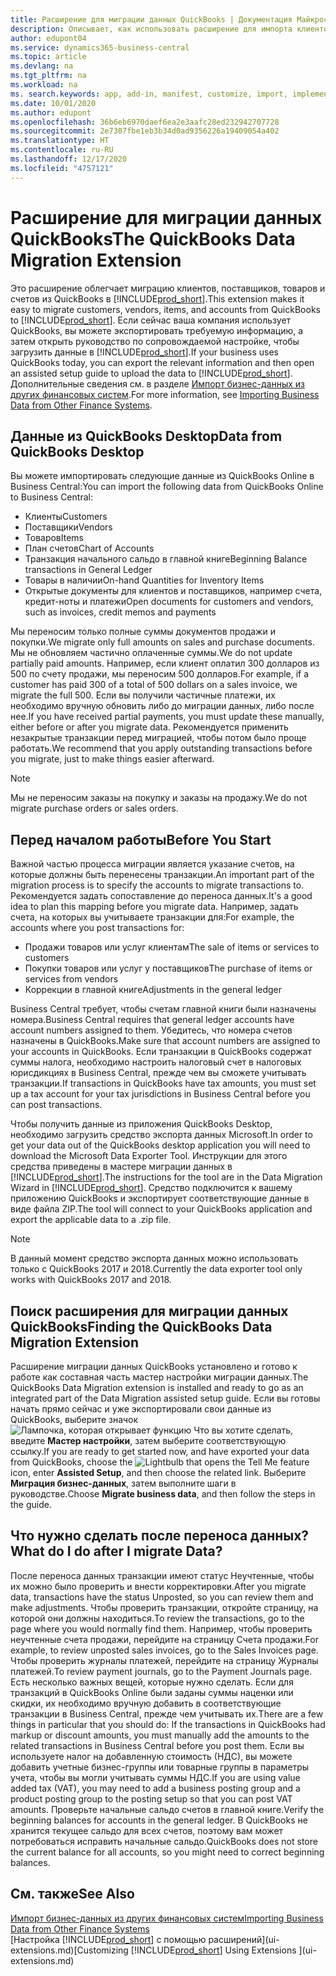 ```yaml
---
title: Расширение для миграции данных QuickBooks | Документация Майкрософт
description: Описывает, как использовать расширение для импорта клиентов, поставщиков, товаров и счетов из QuickBooks Desktop в Business Central.
author: edupont04
ms.service: dynamics365-business-central
ms.topic: article
ms.devlang: na
ms.tgt_pltfrm: na
ms.workload: na
ms. search.keywords: app, add-in, manifest, customize, import, implement
ms.date: 10/01/2020
ms.author: edupont
ms.openlocfilehash: 36b6eb6970daef6ea2e3aafc28ed232942707728
ms.sourcegitcommit: 2e7307fbe1eb3b34d0ad9356226a19409054a402
ms.translationtype: HT
ms.contentlocale: ru-RU
ms.lasthandoff: 12/17/2020
ms.locfileid: "4757121"
---
```

# <a name="the-quickbooks-data-migration-extension"></a><span data-ttu-id="e826f-103">Расширение для миграции данных QuickBooks</span><span class="sxs-lookup"><span data-stu-id="e826f-103">The QuickBooks Data Migration Extension</span></span>

<span data-ttu-id="e826f-104">Это расширение облегчает миграцию клиентов, поставщиков, товаров и счетов из QuickBooks в [!INCLUDE[prod_short](includes/prod_short.md)].</span><span class="sxs-lookup"><span data-stu-id="e826f-104">This extension makes it easy to migrate customers, vendors, items, and accounts from QuickBooks to [!INCLUDE[prod_short](includes/prod_short.md)].</span></span> <span data-ttu-id="e826f-105">Если сейчас ваша компания использует QuickBooks, вы можете экспортировать требуемую информацию, а затем открыть руководство по сопровождаемой настройке, чтобы загрузить данные в [!INCLUDE[prod_short](includes/prod_short.md)].</span><span class="sxs-lookup"><span data-stu-id="e826f-105">If your business uses QuickBooks today, you can export the relevant information and then open an assisted setup guide to upload the data to [!INCLUDE[prod_short](includes/prod_short.md)].</span></span>  
<span data-ttu-id="e826f-106">Дополнительные сведения см. в разделе [Импорт бизнес-данных из других финансовых систем](across-import-data-configuration-packages.md).</span><span class="sxs-lookup"><span data-stu-id="e826f-106">For more information, see [Importing Business Data from Other Finance Systems](across-import-data-configuration-packages.md).</span></span>

## <a name="data-from-quickbooks-desktop"></a><span data-ttu-id="e826f-107">Данные из QuickBooks Desktop</span><span class="sxs-lookup"><span data-stu-id="e826f-107">Data from QuickBooks Desktop</span></span>

<span data-ttu-id="e826f-108">Вы можете импортировать следующие данные из QuickBooks Online в Business Central:</span><span class="sxs-lookup"><span data-stu-id="e826f-108">You can import the following data from QuickBooks Online to Business Central:</span></span>

- <span data-ttu-id="e826f-109">Клиенты</span><span class="sxs-lookup"><span data-stu-id="e826f-109">Customers</span></span>  
- <span data-ttu-id="e826f-110">Поставщики</span><span class="sxs-lookup"><span data-stu-id="e826f-110">Vendors</span></span>  
- <span data-ttu-id="e826f-111">Товаров</span><span class="sxs-lookup"><span data-stu-id="e826f-111">Items</span></span>  
- <span data-ttu-id="e826f-112">План счетов</span><span class="sxs-lookup"><span data-stu-id="e826f-112">Chart of Accounts</span></span>  
- <span data-ttu-id="e826f-113">Транзакция начального сальдо в главной книге</span><span class="sxs-lookup"><span data-stu-id="e826f-113">Beginning Balance transactions in General Ledger</span></span>  
- <span data-ttu-id="e826f-114">Товары в наличии</span><span class="sxs-lookup"><span data-stu-id="e826f-114">On-hand Quantities for Inventory Items</span></span>  
- <span data-ttu-id="e826f-115">Открытые документы для клиентов и поставщиков, например счета, кредит-ноты и платежи</span><span class="sxs-lookup"><span data-stu-id="e826f-115">Open documents for customers and vendors, such as invoices, credit memos and payments</span></span>  

<span data-ttu-id="e826f-116">Мы переносим только полные суммы документов продажи и покупки.</span><span class="sxs-lookup"><span data-stu-id="e826f-116">We migrate only full amounts on sales and purchase documents.</span></span> <span data-ttu-id="e826f-117">Мы не обновляем частично оплаченные суммы.</span><span class="sxs-lookup"><span data-stu-id="e826f-117">We do not update partially paid amounts.</span></span> <span data-ttu-id="e826f-118">Например, если клиент оплатил 300 долларов из 500 по счету продажи, мы переносим 500 долларов.</span><span class="sxs-lookup"><span data-stu-id="e826f-118">For example, if a customer has paid 300 of a total of 500 dollars on a sales invoice, we migrate the full 500.</span></span> <span data-ttu-id="e826f-119">Если вы получили частичные платежи, их необходимо вручную обновить либо до миграции данных, либо после нее.</span><span class="sxs-lookup"><span data-stu-id="e826f-119">If you have received partial payments, you must update these manually, either before or after you migrate data.</span></span> <span data-ttu-id="e826f-120">Рекомендуется применить незакрытые транзакции перед миграцией, чтобы потом было проще работать.</span><span class="sxs-lookup"><span data-stu-id="e826f-120">We recommend that you apply outstanding transactions before you migrate, just to make things easier afterward.</span></span>

> [!NOTE]
> <span data-ttu-id="e826f-121">Мы не переносим заказы на покупку и заказы на продажу.</span><span class="sxs-lookup"><span data-stu-id="e826f-121">We do not migrate purchase orders or sales orders.</span></span>

## <a name="before-you-start"></a><span data-ttu-id="e826f-122">Перед началом работы</span><span class="sxs-lookup"><span data-stu-id="e826f-122">Before You Start</span></span>

<span data-ttu-id="e826f-123">Важной частью процесса миграции является указание счетов, на которые должны быть перенесены транзакции.</span><span class="sxs-lookup"><span data-stu-id="e826f-123">An important part of the migration process is to specify the accounts to migrate transactions to.</span></span> <span data-ttu-id="e826f-124">Рекомендуется задать сопоставление до переноса данных.</span><span class="sxs-lookup"><span data-stu-id="e826f-124">It's a good idea to plan this mapping before you migrate data.</span></span> <span data-ttu-id="e826f-125">Например, задать счета, на которых вы учитываете транзакции для:</span><span class="sxs-lookup"><span data-stu-id="e826f-125">For example, the accounts where you post transactions for:</span></span>

- <span data-ttu-id="e826f-126">Продажи товаров или услуг клиентам</span><span class="sxs-lookup"><span data-stu-id="e826f-126">The sale of items or services to customers</span></span>  
- <span data-ttu-id="e826f-127">Покупки товаров или услуг у поставщиков</span><span class="sxs-lookup"><span data-stu-id="e826f-127">The purchase of items or services from vendors</span></span>  
- <span data-ttu-id="e826f-128">Коррекции в главной книге</span><span class="sxs-lookup"><span data-stu-id="e826f-128">Adjustments in the general ledger</span></span>  

<span data-ttu-id="e826f-129">Business Central требует, чтобы счетам главной книги были назначены номера.</span><span class="sxs-lookup"><span data-stu-id="e826f-129">Business Central requires that general ledger accounts have account numbers assigned to them.</span></span> <span data-ttu-id="e826f-130">Убедитесь, что номера счетов назначены в QuickBooks.</span><span class="sxs-lookup"><span data-stu-id="e826f-130">Make sure that account numbers are assigned to your accounts in QuickBooks.</span></span>
<span data-ttu-id="e826f-131">Если транзакции в QuickBooks содержат суммы налога, необходимо настроить налоговый счет в налоговых юрисдикциях в Business Central, прежде чем вы сможете учитывать транзакции.</span><span class="sxs-lookup"><span data-stu-id="e826f-131">If transactions in QuickBooks have tax amounts, you must set up a tax account for your tax jurisdictions in Business Central before you can post transactions.</span></span>

<span data-ttu-id="e826f-132">Чтобы получить данные из приложения QuickBooks Desktop, необходимо загрузить средство экспорта данных Microsoft.</span><span class="sxs-lookup"><span data-stu-id="e826f-132">In order to get your data out of the QuickBooks desktop application you will need to download the Microsoft Data Exporter Tool.</span></span>  <span data-ttu-id="e826f-133">Инструкции для этого средства приведены в мастере миграции данных в [!INCLUDE[prod_short](includes/prod_short.md)].</span><span class="sxs-lookup"><span data-stu-id="e826f-133">The instructions for the tool are in the Data Migration Wizard in [!INCLUDE[prod_short](includes/prod_short.md)].</span></span> <span data-ttu-id="e826f-134">Средство подключится к вашему приложению QuickBooks и экспортирует соответствующие данные в виде файла ZIP.</span><span class="sxs-lookup"><span data-stu-id="e826f-134">The tool will connect to your QuickBooks application and export the applicable data to a .zip file.</span></span>  

> [!NOTE]
> <span data-ttu-id="e826f-135">В данный момент средство экспорта данных можно использовать только с QuickBooks 2017 и 2018.</span><span class="sxs-lookup"><span data-stu-id="e826f-135">Currently the data exporter tool only works with QuickBooks 2017 and 2018.</span></span>

## <a name="finding-the-quickbooks-data-migration-extension"></a><span data-ttu-id="e826f-136">Поиск расширения для миграции данных QuickBooks</span><span class="sxs-lookup"><span data-stu-id="e826f-136">Finding the QuickBooks Data Migration Extension</span></span>

<span data-ttu-id="e826f-137">Расширение миграции данных QuickBooks установлено и готово к работе как составная часть мастер настройки миграции данных.</span><span class="sxs-lookup"><span data-stu-id="e826f-137">The QuickBooks Data Migration extension is installed and ready to go as an integrated part of the Data Migration assisted setup guide.</span></span> <span data-ttu-id="e826f-138">Если вы готовы начать прямо сейчас и уже экспортировали свои данные из QuickBooks, выберите значок ![Лампочка, которая открывает функцию Что вы хотите сделать](media/ui-search/search_small.png "Что вы хотите сделать"), введите **Мастер настройки**, затем выберите соответствующую ссылку.</span><span class="sxs-lookup"><span data-stu-id="e826f-138">If you are ready to get started now, and have exported your data from QuickBooks, choose the ![Lightbulb that opens the Tell Me feature](media/ui-search/search_small.png "Tell me what you want to do") icon, enter **Assisted Setup**, and then choose the related link.</span></span> <span data-ttu-id="e826f-139">Выберите **Миграция бизнес-данных**, затем выполните шаги в руководстве.</span><span class="sxs-lookup"><span data-stu-id="e826f-139">Choose **Migrate business data**, and then follow the steps in the guide.</span></span>  

## <a name="what-do-i-do-after-i-migrate-data"></a><span data-ttu-id="e826f-140">Что нужно сделать после переноса данных?</span><span class="sxs-lookup"><span data-stu-id="e826f-140">What do I do after I migrate Data?</span></span>

<span data-ttu-id="e826f-141">После переноса данных транзакции имеют статус Неучтенные, чтобы их можно было проверить и внести корректировки.</span><span class="sxs-lookup"><span data-stu-id="e826f-141">After you migrate data, transactions have the status Unposted, so you can review them and make adjustments.</span></span> <span data-ttu-id="e826f-142">Чтобы проверить транзакции, откройте страницу, на которой они должны находиться.</span><span class="sxs-lookup"><span data-stu-id="e826f-142">To review the transactions, go to the page where you would normally find them.</span></span> <span data-ttu-id="e826f-143">Например, чтобы проверить неучтенные счета продажи, перейдите на страницу Счета продажи.</span><span class="sxs-lookup"><span data-stu-id="e826f-143">For example, to review unposted sales invoices, go to the Sales Invoices page.</span></span> <span data-ttu-id="e826f-144">Чтобы проверить журналы платежей, перейдите на страницу Журналы платежей.</span><span class="sxs-lookup"><span data-stu-id="e826f-144">To review payment journals, go to the Payment Journals page.</span></span>
<span data-ttu-id="e826f-145">Есть несколько важных вещей, которые нужно сделать. Если для транзакций в QuickBooks Online были заданы суммы наценки или скидки, их необходимо вручную добавить в соответствующие транзакции в Business Central, прежде чем учитывать их.</span><span class="sxs-lookup"><span data-stu-id="e826f-145">There are a few things in particular that you should do: If the transactions in QuickBooks had markup or discount amounts, you must manually add the amounts to the related transactions in Business Central before you post them.</span></span>
<span data-ttu-id="e826f-146">Если вы используете налог на добавленную стоимость (НДС), вы можете добавить учетные бизнес-группы или товарные группы в параметры учета, чтобы вы могли учитывать суммы НДС.</span><span class="sxs-lookup"><span data-stu-id="e826f-146">If you are using value added tax (VAT), you may need to add a business posting group and a product posting group to the posting setup so that you can post VAT amounts.</span></span>
<span data-ttu-id="e826f-147">Проверьте начальные сальдо счетов в главной книге.</span><span class="sxs-lookup"><span data-stu-id="e826f-147">Verify the beginning balances for accounts in the general ledger.</span></span> <span data-ttu-id="e826f-148">В QuickBooks не хранится текущее сальдо для всех счетов, поэтому вам может потребоваться исправить начальные сальдо.</span><span class="sxs-lookup"><span data-stu-id="e826f-148">QuickBooks does not store the current balance for all accounts, so you might need to correct beginning balances.</span></span>

## <a name="see-also"></a><span data-ttu-id="e826f-149">См. также</span><span class="sxs-lookup"><span data-stu-id="e826f-149">See Also</span></span>

[<span data-ttu-id="e826f-150">Импорт бизнес-данных из других финансовых систем</span><span class="sxs-lookup"><span data-stu-id="e826f-150">Importing Business Data from Other Finance Systems</span></span>](across-import-data-configuration-packages.md)  
<span data-ttu-id="e826f-151">[Настройка [!INCLUDE[prod_short](includes/prod_short.md)] с помощью расширений](ui-extensions.md)</span><span class="sxs-lookup"><span data-stu-id="e826f-151">[Customizing [!INCLUDE[prod_short](includes/prod_short.md)] Using Extensions ](ui-extensions.md)</span></span>  
